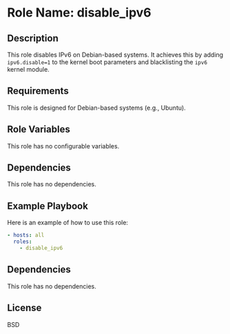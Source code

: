 # Role Name: disable_ipv6

## Description

This role disables IPv6 on Debian-based systems. It achieves this by adding `ipv6.disable=1` to the kernel boot parameters and blacklisting the `ipv6` kernel module.

## Requirements

This role is designed for Debian-based systems (e.g., Ubuntu).

## Role Variables

This role has no configurable variables.

## Dependencies

This role has no dependencies.

## Example Playbook

Here is an example of how to use this role:

```yaml
- hosts: all
  roles:
    - disable_ipv6
```
## Dependencies

This role has no dependencies.

## License

BSD
